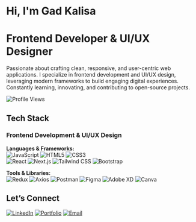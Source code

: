 # Hi, I'm Gad Kalisa
# Frontend Developer & UI/UX Designer  
Passionate about crafting clean, responsive, and user-centric web applications. I specialize in frontend development and UI/UX design, leveraging modern frameworks to build engaging digital experiences. Constantly learning, innovating, and contributing to open-source projects.

![Profile Views](https://komarev.com/ghpvc/?username=Kgadrw&label=Profile%20Views&color=blue&style=flat)


## Tech Stack  

### Frontend Development & UI/UX Design  
**Languages & Frameworks:**  
![JavaScript](https://img.shields.io/badge/JavaScript-F7DF1E?style=flat-square&logo=javascript&logoColor=black) ![HTML5](https://img.shields.io/badge/HTML5-E34F26?style=flat-square&logo=html5&logoColor=white) ![CSS3](https://img.shields.io/badge/CSS3-1572B6?style=flat-square&logo=css3&logoColor=white)  
![React](https://img.shields.io/badge/React-61DAFB?style=flat-square&logo=react&logoColor=black) ![Next.js](https://img.shields.io/badge/Next.js-000000?style=flat-square&logo=nextdotjs&logoColor=white) ![Tailwind CSS](https://img.shields.io/badge/TailwindCSS-06B6D4?style=flat-square&logo=tailwindcss&logoColor=white) ![Bootstrap](https://img.shields.io/badge/Bootstrap-7952B3?style=flat-square&logo=bootstrap&logoColor=white)  

**Tools & Libraries:**  
![Redux](https://img.shields.io/badge/Redux-764ABC?style=flat-square&logo=redux&logoColor=white) ![Axios](https://img.shields.io/badge/Axios-5A29E4?style=flat-square&logo=axios&logoColor=white) ![Postman](https://img.shields.io/badge/Postman-FF6C37?style=flat-square&logo=postman&logoColor=white) ![Figma](https://img.shields.io/badge/Figma-F24E1E?style=flat-square&logo=figma&logoColor=white) ![Adobe XD](https://img.shields.io/badge/Adobe%20XD-FF61F6?style=flat-square&logo=adobe-xd&logoColor=white) ![Canva](https://img.shields.io/badge/Canva-00C4CC?style=flat-square&logo=canva&logoColor=white)  


## Let’s Connect  
[![LinkedIn](https://img.shields.io/badge/LinkedIn-0077B5?style=flat-square&logo=linkedin&logoColor=white)](https://www.linkedin.com/in/gad-kalisa-2aa319333/) [![Portfolio](https://img.shields.io/badge/Portfolio-000000?style=flat-square&logo=vercel&logoColor=white)](https://gadkalisa.vercel.app/) [![Email](https://img.shields.io/badge/Email-ff0000?style=flat-square&logo=gmail&logoColor=white)](mailto:kalisagad05@gmail.com)  
